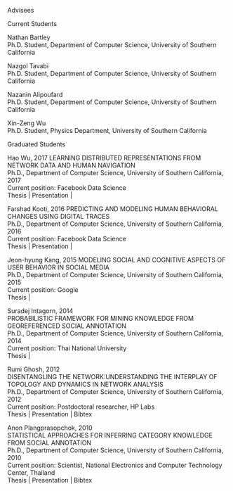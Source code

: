 Advisees	 

Current Students	 

Nathan Bartley	 
Ph.D. Student, Department of Computer Science, University of Southern California	 

Nazgol Tavabi	 
Ph.D. Student, Department of Computer Science, University of Southern California	 

Nazanin Alipoufard	 
Ph.D. Student, Department of Computer Science, University of Southern California	 

Xin-Zeng Wu	 
Ph.D. Student, Physics Department, University of Southern California	 

Graduated Students	 

Hao Wu, 2017
LEARNING DISTRIBUTED REPRESENTATIONS FROM NETWORK DATA AND HUMAN NAVIGATION	 
Ph.D., Department of Computer Science, University of Southern California, 2017	 
Current position: Facebook Data Science	 
Thesis |  Presentation | 	 

Farshad Kooti, 2016
PREDICTING AND MODELING HUMAN BEHAVIORAL CHANGES USING DIGITAL TRACES	 
Ph.D., Department of Computer Science, University of Southern California, 2016	 
Current position: Facebook Data Science	 
Thesis |  Presentation | 	 

Jeon-hyung Kang, 2015
MODELING SOCIAL AND COGNITIVE ASPECTS OF USER BEHAVIOR IN SOCIAL MEDIA	 
Ph.D., Department of Computer Science, University of Southern California, 2015	 
Current position: Google	 
Thesis | 	 

Suradej Intagorn, 2014	 
PROBABILISTIC FRAMEWORK FOR MINING KNOWLEDGE FROM GEOREFERENCED SOCIAL ANNOTATION	 
Ph.D., Department of Computer Science, University of Southern California, 2014	 
Current position: Thai National University	 
Thesis | 	 

Rumi Ghosh, 2012	 
DISENTANGLING THE NETWORK:UNDERSTANDING THE INTERPLAY OF TOPOLOGY AND DYNAMICS IN NETWORK ANALYSIS	 
Ph.D., Department of Computer Science, University of Southern California, 2012	 
Current position: Postdoctoral researcher, HP Labs	 
Thesis | Presentation | Bibtex	 

Anon Plangprasopchok, 2010	 
STATISTICAL APPROACHES FOR INFERRING CATEGORY KNOWLEDGE FROM SOCIAL ANNOTATION	 
Ph.D., Department of Computer Science, University of Southern California, 2010	 
Current position: Scientist, National Electronics and Computer Technology Center, Thailand	 
Thesis | Presentation | Bibtex
